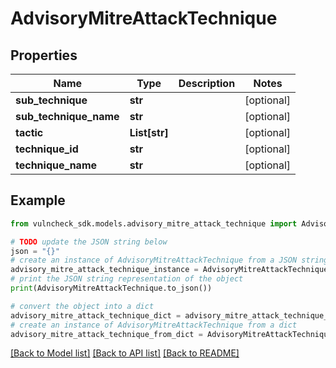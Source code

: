 # AdvisoryMitreAttackTechnique


## Properties

Name | Type | Description | Notes
------------ | ------------- | ------------- | -------------
**sub_technique** | **str** |  | [optional] 
**sub_technique_name** | **str** |  | [optional] 
**tactic** | **List[str]** |  | [optional] 
**technique_id** | **str** |  | [optional] 
**technique_name** | **str** |  | [optional] 

## Example

```python
from vulncheck_sdk.models.advisory_mitre_attack_technique import AdvisoryMitreAttackTechnique

# TODO update the JSON string below
json = "{}"
# create an instance of AdvisoryMitreAttackTechnique from a JSON string
advisory_mitre_attack_technique_instance = AdvisoryMitreAttackTechnique.from_json(json)
# print the JSON string representation of the object
print(AdvisoryMitreAttackTechnique.to_json())

# convert the object into a dict
advisory_mitre_attack_technique_dict = advisory_mitre_attack_technique_instance.to_dict()
# create an instance of AdvisoryMitreAttackTechnique from a dict
advisory_mitre_attack_technique_from_dict = AdvisoryMitreAttackTechnique.from_dict(advisory_mitre_attack_technique_dict)
```
[[Back to Model list]](../README.md#documentation-for-models) [[Back to API list]](../README.md#documentation-for-api-endpoints) [[Back to README]](../README.md)


